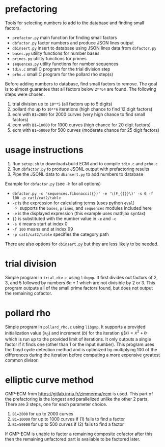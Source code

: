 # prefactoring

Tools for selecting numbers to add to the database and finding small factors.
- `prefactor.py` main function for finding small factors
- `dbfactor.py` factor numbers and produce JSON lines output
- `dbinsert.py` insert to database using JSON lines data from `dbfactor.py`
- `bases.py` utility functions for number bases
- `primes.py` utility functions for primes
- `sequences.py` utility functions for number sequences
- `tdiv.c` small C program for the trial division step
- `prho.c` small C program for the pollard rho step(s)

Before adding numbers to database, find small factors to remove. The goal is to
almost guarantee that all factors below `2**64` are found. The following steps
were chosen.

1. trial division up to `10**5` (all factors up to 5 digits)
2. pollard rho up to `10**6` iterations (high chance to find 12 digit factors)
3. ecm with `B1=2000` for 2000 curves (very high chance to find small factors)
4. ecm with `B1=10000` for 1000 curves (high chance for 20 digit factors)
5. ecm with `B1=50000` for 500 curves (moderate chance for 25 digit factors)

# usage instructions

1. Run `setup.sh` to download+build ECM and to compile `tdiv.c` and `prho.c`
2. Run `dbfactor.py` to produce JSONL output with prefactoring results
3. Pipe the JSONL data to `dbinsert.py` to add numbers to database

Example for `dbfactor.py` (see `-h` for all options)
- `dbfactor.py -c 'sequences.fibonacci({})' -e '\(F_{{}}\)' -s 0 -f 100 -p cat1/cat2/table`
- `-c` is the expression for calculating terms (uses python `eval`)
  - supports the `bases`, `primes`, and `sequences` modules included here
- `-e` is the displayed expression (this example uses mathjax syntax)
- `{}` is substituted with the number value in `-e` and `-c`
- `-s 0` means start at index 0
- `-f 100` means end at index 99
- `-p cat1/cat2/table` specifies the category path

There are also options for `dbinsert.py` but they are less likely to be needed.

# trial division

Simple program in `trial_div.c` using `libgmp`. It first divides out factors of
2, 3, and 5 followed by numbers $6n\pm1$ which are not divisible by 2 or 3.
This program outputs all of the small prime factors found, but does not output
the remaining cofactor.

# pollard rho

Simple program in `pollard_rho.c` using `libgmp`. It supports a provided
initialization value ($x_0$) and increment ($b$) for the iteration $g(x)=x^2+b$
which is run up to the provided limit of iterations. It only outputs a single
factor if it finds one (other than 1 or the input number). This program uses
the floyd cycle detection method and is optimized by multiplying 100 of the
differences during the iteration before computing a more expensive greatest
common divisor.

# elliptic curve method

GMP-ECM from https://gitlab.inria.fr/zimmerma/ecm is used. This part of the
prefactoring is the longest and parallelized unlike the other 2 parts. There
are 3 steps, one for each parameter choice.

1. `B1=2000` for up to 2000 curves
2. `B1=10000` for up to 1000 curves if (1) fails to find a factor
3. `B1=50000` for up to 500 curves if (2) fails to find a factor

If GMP-ECM is unable to factor a remaining composite cofactor after this then
the remaining unfactored part is available to be factored later.
